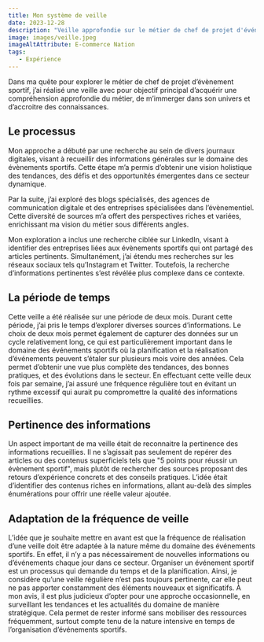 ```yaml
---
title: Mon système de veille
date: 2023-12-28
description: "Veille approfondie sur le métier de chef de projet d'événement sportif, réalisée pendant deux mois, explorant diverses sources pour obtenir des retours d'expérience concrets et des conseils pratiques"
image: images/veille.jpeg
imageAltAttribute: E-commerce Nation
tags:
   - Expérience
---
```


Dans ma quête pour explorer le métier de chef de projet d’évènement sportif, j’ai réalisé une veille avec pour objectif principal d’acquérir une compréhension approfondie du métier, de m’immerger dans son univers et d’accroitre des connaissances. 

## Le processus

Mon approche a débuté par une recherche au sein de divers journaux digitales, visant à recueillir des informations générales sur le domaine des évènements sportifs. Cette étape m’a permis d’obtenir une vision holistique des tendances, des défis et des opportunités émergentes dans ce secteur dynamique.

Par la suite, j’ai exploré des blogs spécialisés, des agences de communication digitale et des entreprises spécialisées dans l’évènementiel. Cette diversité de sources m’a offert des perspectives riches et variées, enrichissant ma vision du métier sous différents angles. 

Mon exploration a inclus une recherche ciblée sur LinkedIn, visant à identifier des entreprises liées aux évènements sportifs qui ont partagé des articles pertinents. Simultanément, j’ai étendu mes recherches sur les réseaux sociaux tels qu’Instagram et Twitter. Toutefois, la recherche d’informations pertinentes s’est révélée plus complexe dans ce contexte.

## La période de temps

Cette veille a été réalisée sur une période de deux mois. Durant cette période, j’ai pris le temps d’explorer diverses sources d’informations. Le choix de deux mois permet également de capturer des données sur un cycle relativement long, ce qui est particulièrement important dans le domaine des événements sportifs où la planification et la réalisation d’événements peuvent s’étaler sur plusieurs mois voire des années. Cela permet d’obtenir une vue plus complète des tendances, des bonnes pratiques, et des évolutions dans le secteur. En effectuant cette veille deux fois par semaine, j’ai assuré une fréquence régulière tout en évitant un rythme excessif qui aurait pu compromettre la qualité des informations recueillies.

## Pertinence des informations

Un aspect important de ma veille était de reconnaitre la pertinence des informations recueillies. Il ne s’agissait pas seulement de repérer des articles ou des contenus superficiels tels que "5 points pour réussir un évènement sportif", mais plutôt de rechercher des sources proposant des retours d’expérience concrets et des conseils pratiques. L’idée était d’identifier des contenus riches en informations, allant au-delà des simples énumérations pour offrir une réelle valeur ajoutée.

## Adaptation de la fréquence de veille

L’idée que je souhaite mettre en avant est que la fréquence de réalisation d’une veille doit être adaptée à la nature même du domaine des événements sportifs. En effet, il n’y a pas nécessairement de nouvelles informations ou d’événements chaque jour dans ce secteur. Organiser un événement sportif est un processus qui demande du temps et de la planification. Ainsi, je considère qu’une veille régulière n’est pas toujours pertinente, car elle peut ne pas apporter constamment des éléments nouveaux et significatifs. À mon avis, il est plus judicieux d’opter pour une approche occasionnelle, en surveillant les tendances et les actualités du domaine de manière stratégique. Cela permet de rester informé sans mobiliser des ressources fréquemment, surtout compte tenu de la nature intensive en temps de l’organisation d’événements sportifs.

